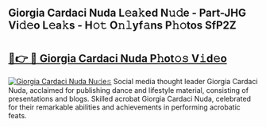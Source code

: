 ## Giorgia Cardaci Nuda L𝚎a𝚔ed N𝚞𝚍e - Part-JHG Vi𝚍𝚎o L𝚎a𝚔s - H𝚘𝚝 O𝚗𝚕yf𝚊ns P𝚑𝚘tos SfP2Z

# <h2><a href="http://kf5bmc8.oniu.top/?m=Giorgia+Cardaci+Nuda">🔗👉 🔴 Giorgia Cardaci Nuda P𝚑ot𝚘𝚜 V𝚒d𝚎o</a></h2>

[![Giorgia Cardaci Nuda Nu𝚍e𝚜](https://i.imgur.com/0qMVB7G.gif)](http://kf5bmc8.oniu.top/?m=Giorgia+Cardaci+Nuda)
Social media thought leader Giorgia Cardaci Nuda, acclaimed for publishing dance and lifestyle material, consisting of presentations and blogs. Skilled acrobat Giorgia Cardaci Nuda, celebrated for their remarkable abilities and achievements in performing acrobatic feats.  

